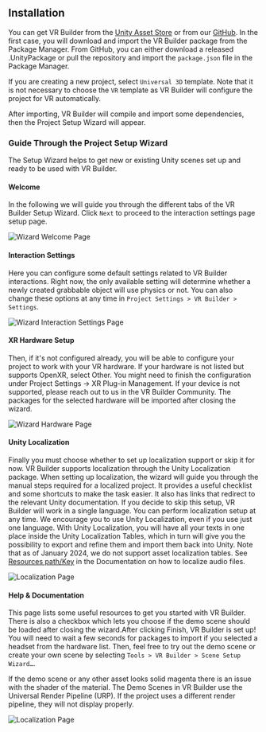 ## Installation

You can get VR Builder from the [Unity Asset Store](https://u3d.as/3pUD) or from our [GitHub](https://github.com/MindPort-GmbH/VR-Builder/releases). In the first case, you will download and import the VR Builder package from the Package Manager. From GitHub, you can either download a released .UnityPackage or pull the repository and import the 
`package.json` file in the Package Manager.

If you are creating a new project, select `Universal 3D` template. Note that it is not necessary to choose the `VR` template as VR Builder will configure the project for VR automatically.

After importing, VR Builder will compile and import some dependencies, then the Project Setup Wizard will appear.

### Guide Through the Project Setup Wizard
The Setup Wizard helps to get new or existing Unity scenes set up and ready to be used with VR Builder. 

#### Welcome
In the following we will guide you through the different tabs of the VR Builder Setup Wizard.
Click `Next` to proceed to the interaction settings page setup page.

![Wizard Welcome Page](images/installation-wizard-welcome.png)

#### Interaction Settings
Here you can configure some default settings related to VR Builder interactions. Right now, the only available setting will determine whether a newly created grabbable object will use physics or not. You can also change these options at any time in `Project Settings > VR Builder > Settings`.

![Wizard Interaction Settings Page](images/installation-wizard-interaction-settings.png)

#### XR Hardware Setup
Then, if it's not configured already, you will be able to configure your project to work with your VR hardware. If your hardware is not listed but supports OpenXR, select Other. You might need to finish the configuration under Project Settings -> XR Plug-in Management. If your device is not supported, please reach out to us in the VR Builder Community. The packages for the selected hardware will be imported after closing the wizard.

![Wizard Hardware Page](images/installation-wizard-hardware.png)

#### Unity Localization

Finally you must choose whether to set up localization support or skip it for now. VR Builder supports localization through the Unity Localization package. When setting up localization, the wizard will guide you through the manual steps required for a localized project. It provides a useful checklist and some shortcuts to make the task easier. It also has links that redirect to the relevant Unity documentation. If you decide to skip this setup, VR Builder will work in a single language. You can perform localization setup at any time. We encourage you to use Unity Localization, even if you use just one language. With Unity Localization, you will have all your texts in one place inside the Unity Localization Tables, which in turn will give you the possibility to export and refine them and import them back into Unity. Note that as of January 2024, we do not support asset localization tables. See [Resources path/Key](https://github.com/MindPort-GmbH/VR-Builder/blob/develop/Documentation/vr-builder-manual.md#configuration) in the Documentation on how to localize audio files.

![Localization Page](images/installation-wizard-localization.png)

#### Help & Documentation

This page lists some useful resources to get you started with VR Builder. There is also a checkbox which lets you choose if the demo scene should be loaded after closing the wizard.After clicking Finish, VR Builder is set up! You will need to wait a few seconds for packages to import if you selected a headset from the hardware list. Then, feel free to try out the demo scene or create your own scene by selecting `Tools > VR Builder > Scene Setup Wizard…`.

If the demo scene or any other asset looks solid magenta there is an issue with the shader of the material. The Demo Scenes in VR Builder use the Universal Render Pipeline (URP). If the project uses a different render pipeline, they will not display properly.

![Localization Page](images/instalation-wizard-help-documentantion.png)